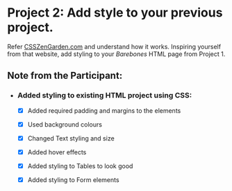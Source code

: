 # Project 2: Add style to your previous project.

Refer [CSSZenGarden.com](http://www.csszengarden.com/) and understand how it works. Inspiring yourself from that website, add styling to your _Barebones_ HTML page from Project 1.


## Note from the Participant:

* ### Added styling to existing HTML project using CSS: 

   - [x] Added required padding and margins to the elements
   - [x] Used background colours
   - [x] Changed Text styling and size
   - [x] Added hover effects
   - [x] Added styling to Tables to look good
   - [x] Added styling to Form elements
   

